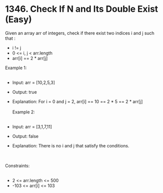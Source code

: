# 1346. Check If N and Its Double Exist (Easy)

Given an array arr of integers, check if there exist two indices i and j such that :

- i != j
- 0 <= i, j < arr.length
- arr[i] == 2 * arr[j]
 

Example 1:<br><br>

- Input: arr = [10,2,5,3]
- Output: true
- Explanation: For i = 0 and j = 2, arr[i] == 10 == 2 * 5 == 2 * arr[j]
<br><br>
Example 2:<br><br>

- Input: arr = [3,1,7,11]
- Output: false
- Explanation: There is no i and j that satisfy the conditions.
 
<br><br>
Constraints:<br><br>

- 2 <= arr.length <= 500
- -103 <= arr[i] <= 103
